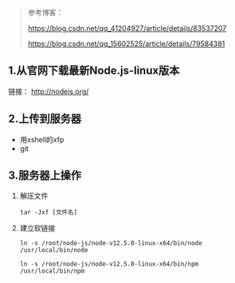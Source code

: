> 参考博客：
>
> <https://blog.csdn.net/qq_41204927/article/details/83537207>
>
> <https://blog.csdn.net/qq_15602525/article/details/79584381>

## 1.从官网下载最新Node.js-linux版本

链接： <http://nodejs.org/>



## 2.上传到服务器

* 用xshell的xfp
* git



## 3.服务器上操作

1. 解压文件

   ```shell
   tar -Jxf [文件名]
   ```

2. 建立软链接

   ```she
   ln -s /root/node-js/node-v12.5.0-linux-x64/bin/node /usr/local/bin/node
   
   ln -s /root/node-js/node-v12.5.0-linux-x64/bin/npm /usr/local/bin/npm
   ```

   

